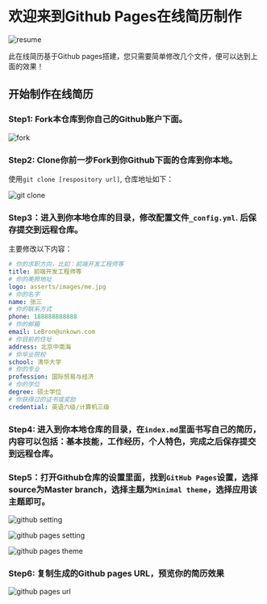 # 欢迎来到Github Pages在线简历制作

![resume](https://cdn.u1.huluxia.com/g4/M01/42/67/rBAAdl7LTA-AdJVaAAIJCBaPehw207.jpg)

此在线简历基于Github pages搭建，您只需要简单修改几个文件，便可以达到上面的效果！

## 开始制作在线简历

### Step1: Fork本仓库到你自己的Github账户下面。

![fork](https://cdn.u1.huluxia.com/g4/M02/42/5B/rBAAdl7LRa6ARxB1AAMkKCVXJeM038.jpg)

### Step2: Clone你前一步Fork到你Github下面的仓库到你本地。

使用`git clone [respository url]`, 仓库地址如下：

![git clone](https://cdn.u1.huluxia.com/g4/M03/42/5C/rBAAdl7LRnSAXCh-AAQE8eSkW30591.jpg)

### Step3：进入到你本地仓库的目录，修改配置文件`_config.yml`. 后保存提交到远程仓库。

主要修改以下内容：

```yaml
# 你的求职方向，比如：前端开发工程师等
title: 前端开发工程师等
# 你的美照地址
logo: asserts/images/me.jpg
# 你的名字
name: 张三
# 你的联系方式
phone: 188888888888
# 你的邮箱
email: LeBron@unkown.com
# 你目前的住址
address: 北京中南海
# 你毕业院校
school: 清华大学
# 你的专业
profession: 国际贸易与经济
# 你的学位
degree: 硕士学位
# 你获得过的证书或奖励
credential: 英语六级/计算机三级
```

### Step4: 进入到你本地仓库的目录，在`index.md`里面书写自己的简历，内容可以包括：基本技能，工作经历，个人特色，完成之后保存提交到远程仓库。

### Step5：打开Github仓库的设置里面，找到`GitHub Pages`设置，选择source为Master branch，选择主题为`Minimal theme`，选择应用该主题即可。

![github setting](https://cdn.u1.huluxia.com/g4/M01/42/60/rBAAdl7LSIyAInOuAAKnUzfjVwE878.jpg)

![github pages setting](https://cdn.u1.huluxia.com/g4/M01/42/61/rBAAdl7LSRuAT6WxAALIe_pp8_U321.jpg)

![github pages theme](https://cdn.u1.huluxia.com/g4/M03/42/62/rBAAdl7LSZqAI3SgAAHuLLyntzA934.jpg)

### Step6: 复制生成的Github pages URL，预览你的简历效果

![github pages url](https://cdn.u1.huluxia.com/g4/M02/42/63/rBAAdl7LSk6AL8eWAAKMCX8cT0M164.jpg)
